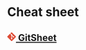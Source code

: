 # Cheat sheet

## [<img src="images/git-icon.svg" style="max-width:100%;width: 20px;"> GitSheet](git-sheet.md)
